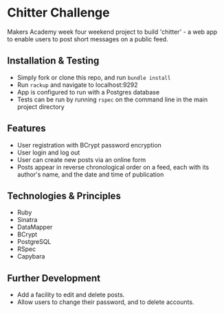 
Chitter Challenge
=================

Makers Academy week four weekend project to build 'chitter' - a web app to enable users to post short messages on a public feed. 

Installation & Testing
--------

* Simply fork or clone this repo, and run `bundle install`
* Run `rackup` and navigate to localhost:9292
* App is configured to run with a Postgres database
* Tests can be run by running `rspec` on the command line in the main project directory

Features
--------

* User registration with BCrypt password encryption
* User login and log out
* User can create new posts via an online form
* Posts appear in reverse chronological order on a feed, each with its author's name, and the date and time of publication

Technologies & Principles
-------------------------

* Ruby
* Sinatra
* DataMapper
* BCrypt
* PostgreSQL
* RSpec
* Capybara

Further Development
-------------------

* Add a facility to edit and delete posts.
* Allow users to change their password, and to delete accounts.
